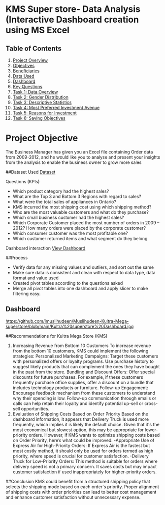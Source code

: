 # KMS Super store- Data Analysis (Interactive Dashboard creation using MS Excel

## Table of Contents
1. [Project Overview](#Project-Overview)  
2. [Objectives](#objectives)  
3. [Beneficiaries](#beneficiaries)  
4. [Data Used](#data-used)  
5. [Dashboard](#dashboard)  
6. [Key Questions](#key-questions)  
7. [Task 1: Data Overview](#task-1-data-overview)  
8. [Task 2: Gender Distribution](#task-2-gender-distribution)  
9. [Task 3: Descriptive Statistics](#task-3-descriptive-statistics)  
10. [Task 4: Most Preferred Investment Avenue](#task-4-most-preferred-investment-avenue)  
11. [Task 5: Reasons for Investment](#task-5-reasons-for-investment)  
12. [Task 6: Saving Objectives](#task-6-saving-objectives)
    
# Project Objective
The Business Manager has given you an Excel file containing Order data from 2009-2012, and he would like you to analyse and present your insights from the analysis to enable the business owner to grow more sales

##Dataset Used
<a href= "https://github.com/imuslihudeen/Muslihudeen-Kultra-Mega-superstore/blob/main/KMS%20Superstore%20Data.xlsx"> Dataset</a>

Questions (KPIs)
-	Which product category had the highest sales?
-	What are the Top 3 and Bottom 3 Regions with regard to sales?
-	What were the total sales of appliances in Ontario?
-	KMS incurred the most shipping cost using which shipping method?
-	Who are the most valuable customers and what do they purchase?
-	Which small business customer had the highest sales?
-	Which Corporate Customer placed the most number of orders in 2009 – 2012? How many orders were placed by the corporate customer?
-	Which consumer customer was the most profitable one?
-	Which customer returned items and what segment do they belong

Dashboard interaction <a href= “https://github.com/imuslihudeen/Muslihudeen-Kultra-Mega-superstore/blob/main/Kultra%20superstore%20Dashboard.jpg”>View Dashboard</a>

##Process
-	Verify data for any missing values and outliers, and sort out the same
-	Make sure data is consistent and clean with respect to data type, data format and value used
-	Created pivot tables according to the questions asked
-	Merge all pivot tables into one dashboard and apply slicer to make filtering easy.

## Dashboard
https://github.com/imuslihudeen/Muslihudeen-Kultra-Mega-superstore/blob/main/Kultra%20superstore%20Dashboard.jpg

##Recommendations for Kultra Mega Store (KMS)
1. Increasing Revenue from Bottom 10 Customers
To increase revenue from the bottom 10 customers, KMS could implement the following strategies:
Personalized Marketing Campaigns: Target these customers with personalized offers or loyalty programs. Use purchase history to suggest likely products that can complement the ones they have bought in the past from the store.
Bundling and Discount Offers: Offer special discounts for future purchases. For example, if these customers frequently purchase office supplies, offer a discount on a bundle that includes technology products or furniture.
Follow-up Engagement: Encourage feedback mechanism from these customers to understand why their spending is low. Follow-up communication through emails or calls can help retain their loyalty and identify potential up-sell or cross-sell opportunities.
2. Evaluation of Shipping Costs Based on Order Priority
Based on the dashboard information, it appears that Delivery Truck is used more frequently, which implies it is likely the default choice. Given that it's the most economical but slowest option, this may be appropriate for lower-priority orders. However, if KMS wants to optimize shipping costs based on Order Priority, here’s what could be improved.
-Appropriate Use of Express Air for High-Priority Orders: If Express Air is the fastest but most costly method, it should only be used for orders termed as high priority, where speed is crucial for customer satisfaction.
-Delivery Truck for Low-Priority Orders: This method is suitable for orders where delivery speed is not a primary concern. It saves costs but may impact customer satisfaction if used inappropriately for higher-priority orders.

##Conclusion
KMS could benefit from a structured shipping policy that selects the shipping mode based on each order's priority. Proper alignment of shipping costs with order priorities can lead to better cost management and enhance customer satisfaction without unnecessary expense.

